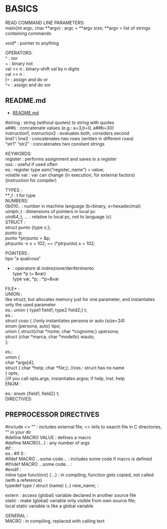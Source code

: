 # BASICS  
  
READ COMMAND LINE PARAMETERS:  
main(int argc, char **argv) : argc = **argv size; **argv = list of strings containing commands  
  
void* : pointer to anything  
  
  
OPERATORS:  
^ : xor  
~ : binary not  
val << n : binary-shift val by n digits  
val >> n :   
|= : assign and do or  
^= : assign and do xor  
## README.md  
*	[README.md](./README.md)  

#string : string (without quotes) to string with quotes  
a##b : concatenate values (e.g.: a=3,b=0, a##b=30)  
instruction1, instruction2 : evaluates both, considers second  
line1 \ line2 : concatenates two rows (written in different rows)  
“str1” “str2” : concatenates two constant strings  
  
KEYWORDS:  
register <assignment> : performs assignment and saves in a register  
	oss. : useful if used often  
	es.: register type asm(“register_name”) = value;  
volatile <type> var : var can change (in execution, for external factors)  
(instruction for compiler)  
  
TYPES :  
**_t : t for type  
NUMBERS:  
0b010.. : number in machine language (b=binary, x=hexadecimal)  
uintptr_t : dimensions of pointers in local pc  
uint64_t, … : relative to local pc, not to language (c)  
STRUCT :  
struct punto {type x;};  
punto p;  
punto *ptrpunto = &p;  
ptrpunto -> x = 102;     ==     (*ptrpunto).x = 102;  
  
POINTERS :  
tipo “a qualcosa”  
* : operatore di indirezione/deriferimento  
type *p (= &var)  
type var, *p; : *p=&var  
  
FILE* :  
UNION :  
like struct, but allocates memory just for one parameter, and instantiates only the used parameter  
es.: union { type1 field1; type2 field2;} t;  
es.:  
	struct coso {		//only instantiates persona or auto (size=24)  
		enum {persona, auto} tipo;  
union {	struct{char *nome; char *cognome;} upersona;  
struct {char *marca; char *modello} wauto;  
};  
  
  
es.:   
union {  
		char *args[4];  
		struct { char *help; char *file;};	//oss.: struct has no name  
	} opts;  
	//if you call opts.args, instantiates argos; if help, inst. help  
ENUM :  
  
es.: enum {field1, field2} t;  
DIRECTIVES:  
  


## PREPROCESSOR DIRECTIVES

#include <> “” : includes external file; <> tells to search file in C directories, “” in your dir  
#define MACRO VALUE : defines a macro  
	#define MACRO(...) : any number of args  
#if <condition> :   
	es.: #if 0 :   
#ifdef MACRO …some code... : includes some code if macro is defined  
#ifndef MACRO …some code... :  
#endif :  
inline type function() {...} : in compiling, function gets copied, not called (with a reference)  
typedef type / struct (name) {..} new_name; :  
  
extern : access (global) variable declared in another source file  
static : make (global) variable only visible from own source file;  
	local static variable is like a global variable  
  
GENERAL :  
MACRO : in compiling, replaced with calling text  



